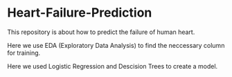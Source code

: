 # Heart-Failure-Prediction
This repository is about how to predict the failure of human heart.

Here we use EDA (Exploratory Data Analysis) to find the neccessary column for training.

Here we used Logistic Regression and Descision Trees to create a model.
